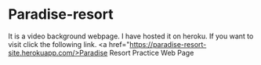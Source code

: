 # Paradise-resort
It is a video background webpage. 
I have hosted it on heroku.
If you want to visit click the following link.
<a href="https://paradise-resort-site.herokuapp.com/>Paradise Resort Practice Web Page</a>
